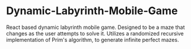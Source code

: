 # Dynamic-Labyrinth-Mobile-Game
React based dynamic labyrinth mobile game. Designed to be a maze that changes as the user attempts to solve it. Utilizes a randomized recursive implementation of Prim's algorithm, to generate infinite perfect mazes.
